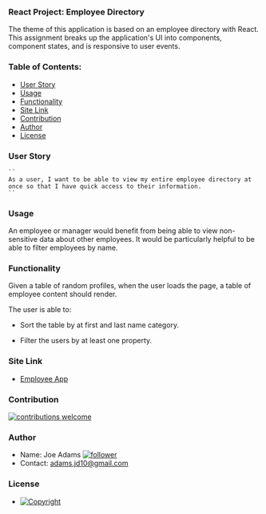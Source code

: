 ### React Project: Employee Directory

The theme of this application is based on an employee directory with React. This assignment breaks up the application's UI into components, component states, and is responsive to user events.
   
  ### Table of Contents:
  - [User Story](#user-story-speech_balloon)
  - [Usage](#usage)
  - [Functionality](#functionality)
  - [Site Link](#Site-Link)
  - [Contribution](#contribution-handshake)
  - [Author](#author)
  - [License](#license-trophy)
  
  ### User Story
    ``
    As a user, I want to be able to view my entire employee directory at once so that I have quick access to their information.
    ``
  
  ### Usage

An employee or manager would benefit from being able to view non-sensitive data about other employees. It would be particularly helpful to be able to filter employees by name.

### Functionality

Given a table of random profiles, when the user loads the page, a table of employee content should render. 

The user is able to:

  * Sort the table by at first and last name category.

  * Filter the users by at least one property.

### Site Link
  * [Employee App](https://joefunction.github.io/employeeDirectory/)
  

 ### Contribution
 
 [![contributions welcome](https://img.shields.io/badge/contributions-welcome-brightgreen.svg?style=flat)](https://github.com/joeFunction/employeeDirectory/issues)
  
  
  ### 	Author 
   - Name: Joe Adams [![follower](https://img.shields.io/github/followers/joefunction?label=follower&style=social)](https://github.com/joeFunction)
   - Contact: adams.jd10@gmail.com 
  
  ### License
   - [![Copyright](https://img.shields.io/badge/Copyright-Joe-blue)](https://github.com/joeFunction)
  
